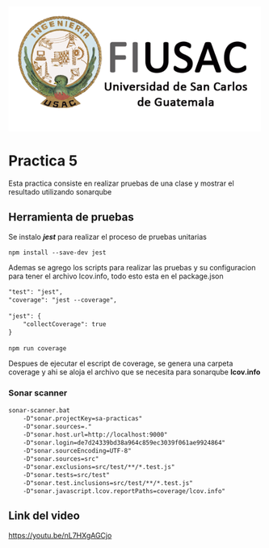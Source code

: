 ![logo](../doc/Logo.png)

# Practica 5

Esta practica consiste en realizar pruebas de una clase y mostrar el resultado utilizando sonarqube

## Herramienta de pruebas

Se instalo ***jest*** para realizar el proceso de pruebas unitarias

````
npm install --save-dev jest
````

Ademas se agrego los scripts para realizar las pruebas y su configuracion para tener el archivo lcov.info, todo esto esta en el package.json

````
"test": "jest",
"coverage": "jest --coverage",

"jest": {
    "collectCoverage": true
}

npm run coverage
````

Despues de ejecutar el escript de coverage, se genera una carpeta coverage y ahi se aloja el archivo que se necesita para sonarqube **lcov.info**


### Sonar scanner
````
sonar-scanner.bat 
    -D"sonar.projectKey=sa-practicas"
    -D"sonar.sources=."
    -D"sonar.host.url=http://localhost:9000"
    -D"sonar.login=de7d24339bd38a964c859ec3039f061ae9924864"
    -D"sonar.sourceEncoding=UTF-8"
    -D"sonar.sources=src"
    -D"sonar.exclusions=src/test/**/*.test.js"
    -D"sonar.tests=src/test"
    -D"sonar.test.inclusions=src/test/**/*.test.js"
    -D"sonar.javascript.lcov.reportPaths=coverage/lcov.info"
````

## Link del video

https://youtu.be/nL7HXgAGCjo
